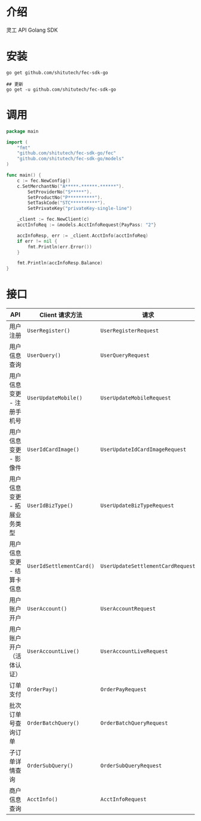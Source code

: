 # 介绍

灵工 API Golang SDK

# 安装

```shell
go get github.com/shitutech/fec-sdk-go
```

```shell
## 更新
go get -u github.com/shitutech/fec-sdk-go
```

# 调用

```go
package main

import (
	"fmt"
	"github.com/shitutech/fec-sdk-go/fec"
	"github.com/shitutech/fec-sdk-go/models"
)

func main() {
	c := fec.NewConfig()
	c.SetMerchantNo("A*****-******-******").
		SetProviderNo("S*****").
		SetProductNo("P**********").
		SetTaskCode("STC**********").
		SetPrivateKey("privateKey-single-line")

	_client := fec.NewClient(c)
	acctInfoReq := &models.AcctInfoRequest{PayPass: "2"}

	accInfoResp, err := _client.AcctInfo(acctInfoReq)
	if err != nil {
		fmt.Println(err.Error())
	}

	fmt.Println(accInfoResp.Balance)
}
```

# 接口

| API             | Client 请求方法                | 请求                                  | 响应                          |
|-----------------|----------------------------|-------------------------------------|-----------------------------|
| 用户注册            | ``UserRegister()``         | ``UserRegisterRequest``             | ``UserRegisterResponse``    |
| 用户信息查询          | ``UserQuery()``            | ``UserQueryRequest``                | ``UserQueryResponse``       |
| 用户信息变更 - 注册手机号  | ``UserUpdateMobile()``     | ``UserUpdateMobileRequest``         | ``UserUpdateResponse``      |
| 用户信息变更 - 影像件    | ``UserIdCardImage()``      | ``UserUpdateIdCardImageRequest``    | ``UserUpdateResponse``      |
| 用户信息变更 - 拓展业务类型 | ``UserIdBizType()``        | ``UserUpdateBizTypeRequest``        | ``UserUpdateResponse``      |
| 用户信息变更 - 结算卡信息  | ``UserIdSettlementCard()`` | ``UserUpdateSettlementCardRequest`` | ``UserUpdateResponse``      |
| 用户账户开户          | ``UserAccount()``          | ``UserAccountRequest``              | ``UserAccountResponse``     |
| 用户账户开户（活体认证）    | ``UserAccountLive()``      | ``UserAccountLiveRequest``          | ``UserAccountResponse``     |
| 订单支付            | ``OrderPay()``             | ``OrderPayRequest``                 | ``OrderPayResponse``        |
| 批次订单号查询订单       | ``OrderBatchQuery()``      | ``OrderBatchQueryRequest``          | ``OrderBatchQueryResponse`` |
| 子订单详情查询         | ``OrderSubQuery()``        | ``OrderSubQueryRequest``            | ``OrderSubQueryResponse``   |
| 商户信息查询          | ``AcctInfo()``             | ``AcctInfoRequest``                 | ``AcctInfoResponse``        |
